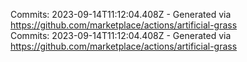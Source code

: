 Commits: 2023-09-14T11:12:04.408Z - Generated via https://github.com/marketplace/actions/artificial-grass
<br>
Commits: 2023-09-14T11:12:04.408Z - Generated via https://github.com/marketplace/actions/artificial-grass
<br>

